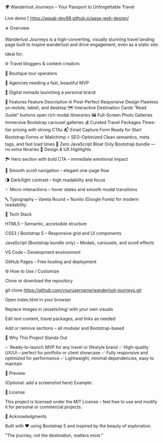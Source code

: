🌍 Wanderlust Journeys – Your Passport to Unforgettable Travel

Live demo [ https://aqsak-dev99.github.io/aqsa-web-design/


✈️ Overview

Wanderlust Journeys is a high-converting, visually stunning travel landing page built to inspire wanderlust and drive engagement, even as a static site.

Ideal for:

🌐 Travel bloggers & content creators

🧭 Boutique tour operators

💼 Agencies needing a fast, beautiful MVP

🧳 Digital nomads launching a personal brand

🚀 Features
Feature	Description
🌐 Pixel-Perfect Responsive Design	Flawless on mobile, tablet, and desktop
🗺️ Interactive Destination Cards	“Read Guide” buttons open rich modal itineraries
🖼️ Full-Screen Photo Galleries	Immersive Bootstrap carousel galleries
💰 Curated Travel Packages	Three-tier pricing with strong CTAs
📬 Email Capture Form	Ready for Start Bootstrap Forms or Mailchimp
⚡ SEO-Optimized	Clean semantics, meta tags, and fast load times
🧩 Zero JavaScript Bloat	Only Bootstrap bundle — no extra libraries
🎨 Design & UX Highlights

🏞 Hero section with bold CTA – immediate emotional impact

🧭 Smooth scroll navigation – elegant one-page flow

🌗 Dark/light contrast – high readability and focus

✨ Micro-interactions – hover states and smooth modal transitions

🔤 Typography – Varela Round + Nunito (Google Fonts) for modern readability

🧠 Tech Stack

HTML5 – Semantic, accessible structure

CSS3 / Bootstrap 5 – Responsive grid and UI components

JavaScript (Bootstrap bundle only) – Modals, carousels, and scroll effects

VS Code – Development environment

GitHub Pages – Free hosting and deployment

⚙️ How to Use / Customize

Clone or download the repository

git clone https://github.com/yourusername/wanderlust-journeys.git


Open index.html in your browser

Replace images in /assets/img/ with your own visuals

Edit text content, travel packages, and links as needed

Add or remove sections – all modular and Bootstrap-based

💎 Why This Project Stands Out

✅ Ready-to-launch MVP for any travel or lifestyle brand
✅ High-quality UX/UI – perfect for portfolio or client showcase
✅ Fully responsive and optimized for performance
✅ Lightweight, minimal dependencies, easy to maintain

📸 Preview

(Optional: add a screenshot here)
Example:


🧾 License

This project is licensed under the MIT License – feel free to use and modify it for personal or commercial projects.

🌟 Acknowledgments

Built with ❤️ using Bootstrap 5
 and inspired by the beauty of exploration.

"The journey, not the destination, matters most."
